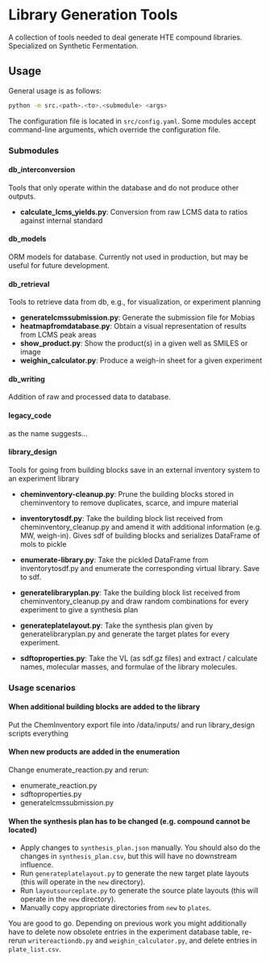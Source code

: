 # Library Generation Tools

A collection of tools needed to deal generate HTE compound libraries. Specialized on Synthetic Fermentation.

## Usage

General usage is as follows:

```bash
python -m src.<path>.<to>.<submodule> <args>
```

The configuration file is located in `src/config.yaml`.
Some modules accept command-line arguments, which override the configuration file.

### Submodules

#### db_interconversion

Tools that only operate within the database and do not produce other outputs.

- **calculate_lcms_yields.py**: Conversion from raw LCMS data to ratios against internal standard

#### db_models

ORM models for database. Currently not used in production, but may be useful for future development.

#### db_retrieval

Tools to retrieve data from db, e.g., for visualization, or experiment planning

- **generatelcmssubmission.py**: Generate the submission file for Mobias
- **heatmapfromdatabase.py**: Obtain a visual representation of results from LCMS peak areas
- **show_product.py**: Show the product(s) in a given well as SMILES or image
- **weighin_calculator.py**: Produce a weigh-in sheet for a given experiment

#### db_writing

Addition of raw and processed data to database.

#### legacy_code

as the name suggests...

#### library_design

Tools for going from building blocks save in an external inventory system to an experiment library

- **cheminventory-cleanup.py**: Prune the building blocks stored in cheminventory to remove duplicates, scarce, and
  impure material

- **inventorytosdf.py**: Take the building block list received from cheminventory_cleanup.py and amend it with
  additional information (e.g. MW, weigh-in). Gives sdf of building blocks and serializes DataFrame of mols to pickle

- **enumerate-library.py**: Take the pickled DataFrame from inventorytosdf.py and enumerate the corresponding virtual
  library. Save to sdf.

- **generatelibraryplan.py**: Take the building block list received from cheminventory_cleanup.py and 
draw random combinations for every experiment to give a synthesis plan

- **generateplatelayout.py**: Take the synthesis plan given by generatelibraryplan.py and generate the
  target plates for every experiment.

- **sdftoproperties.py**: Take the VL (as sdf.gz files) and extract / calculate names, molecular masses, and
  formulae of the library molecules.
  
### Usage scenarios
#### When additional building blocks are added to the library

Put the ChemInventory export file into <root>/data/inputs/ and run library_design scripts everything

#### When new products are added in the enumeration

Change enumerate_reaction.py and rerun:

- enumerate_reaction.py
- sdftoproperties.py
- generatelcmssubmission.py

#### When the synthesis plan has to be changed (e.g. compound cannot be located)

- Apply changes to `synthesis_plan.json` manually.
  You should also do the changes in `synthesis_plan.csv`, but this will have no downstream influence.
- Run `generateplatelayout.py` to generate the new target plate layouts (this will operate in the `new` directory).
- Run `layoutsourceplate.py` to generate the source plate layouts (this will operate in the `new` directory).
- Manually copy appropriate directories from `new` to `plates`.

You are good to go.
Depending on previous work you might additionally have to delete now obsolete entries in the experiment database table,
re-rerun `writereactiondb.py` and `weighin_calculator.py`, and delete entries in `plate_list.csv`.
